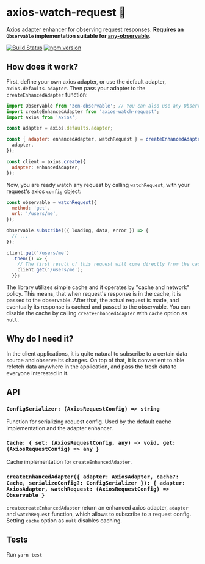# axios-watch-request :eyes:

[Axios](https://github.com/axios/axios) adapter enhancer for observing request responses. **Requires an `Observable` implementation suitable for [any-observable](https://github.com/sindresorhus/any-observable)**.

[![Build Status](https://travis-ci.org/Kaltsoon/axios-watch-request.svg?branch=master)](https://travis-ci.org/Kaltsoon/axios-watch-request) [![npm version](https://badge.fury.io/js/axios-watch-request.svg)](https://badge.fury.io/js/axios-watch-request)

## How does it work?

First, define your own axios adapter, or use the default adapter, `axios.defaults.adapter`. Then pass your adapter to the `createEnhancedAdapter` function:

```javascript
import Observable from 'zen-observable'; // You can also use any Observable implementation suitable for any-observable
import createEnhancedAdapter from 'axios-watch-request';
import axios from 'axios';

const adapter = axios.defaults.adapter;

const { adapter: enhancedAdapter, watchRequest } = createEnhancedAdapter({
  adapter,
});

const client = axios.create({
  adapter: enhancedAdapter,
});
```

Now, you are ready watch any request by calling `watchRequest`, with your request's axios `config` object:

```javascript
const observable = watchRequest({
  method: 'get',
  url: '/users/me',
});

observable.subscribe(({ loading, data, error }) => {
  // ...
});

client.get('/users/me')
  .then(() => {
    // The first result of this request will come directly from the cache, and the actual result when the response arrives
    client.get('/users/me');
  }};
```

The library utilizes simple cache and it operates by "cache and network" policy. This means, that when request's response is in the cache, it is passed to the observable. After that, the actual request is made, and eventually its response is cached and passed to the observable. You can disable the cache by calling `createEnhancedAdapter` with `cache` option as `null`.

## Why do I need it?

In the client applications, it is quite natural to subscribe to a certain data source and observe its changes. On top of that, it is convenient to able refetch data anywhere in the application, and pass the fresh data to everyone interested in it.

## API

### `ConfigSerializer: (AxiosRequestConfig) => string`

Function for serializing request config. Used by the default cache implementation and the adapter enhancer.

### `Cache: { set: (AxiosRequestConfig, any) => void, get: (AxiosRequestConfig) => any }`

Cache implementation for `createEnhancedAdapter`.

### `createEnhancedAdapter({ adapter: AxiosAdapter, cache?: Cache, serializeConfig?: ConfigSerializer }): { adapter: AxiosAdapter, watchRequest: (AxiosRequestConfig) => Observable }`

`createcreateEnhancedAdapter` return an enhanced axios adapter, `adapter` and `watchRequest` function, which allows to subscribe to a request config. Setting `cache` option as `null` disables caching.

## Tests

Run `yarn test`
